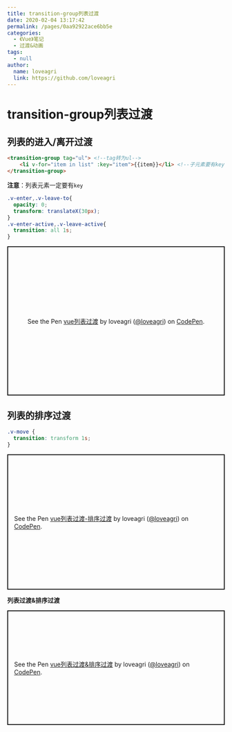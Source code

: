 ```yaml
---
title: transition-group列表过渡
date: 2020-02-04 13:17:42
permalink: /pages/0aa92922ace6bb5e
categories: 
  - 《Vue》笔记
  - 过渡&动画
tags: 
  - null
author: 
  name: loveagri
  link: https://github.com/loveagri
---
```

# transition-group列表过渡

## 列表的进入/离开过渡

```html
<transition-group tag="ul"> <!--tag转为ul-->
    <li v-for="item in list" :key="item">{{item}}</li> <!--子元素要有key-->
</transition-group>
```
**注意**：列表元素一定要有`key`
<!-- more -->
```css
.v-enter,.v-leave-to{
  opacity: 0;
  transform: translateX(30px);
}
.v-enter-active,.v-leave-active{
  transition: all 1s;
}
```

<p class="codepen" data-height="345" data-theme-id="light" data-default-tab="html,result" data-user="loveagri" data-slug-hash="WNvxGjQ" style="height: 345px; box-sizing: border-box; display: flex; align-items: center; justify-content: center; border: 2px solid; margin: 1em 0; padding: 1em;" data-pen-title="vue列表过渡">
  <span>See the Pen <a href="https://codepen.io/loveagri/pen/WNvxGjQ">
  vue列表过渡</a> by loveagri (<a href="https://codepen.io/loveagri">@loveagri</a>)
  on <a href="https://codepen.io">CodePen</a>.</span>
</p>
<script async src="https://static.codepen.io/assets/embed/ei.js"></script>

## 列表的排序过渡

```css
.v-move {
  transition: transform 1s;
}
```



<p class="codepen" data-height="313" data-theme-id="light" data-default-tab="html,result" data-user="loveagri" data-slug-hash="gOpMwXN" style="height: 313px; box-sizing: border-box; display: flex; align-items: center; justify-content: center; border: 2px solid; margin: 1em 0; padding: 1em;" data-pen-title="vue列表过渡-排序过渡">
  <span>See the Pen <a href="https://codepen.io/loveagri/pen/gOpMwXN">
  vue列表过渡-排序过渡</a> by loveagri (<a href="https://codepen.io/loveagri">@loveagri</a>)
  on <a href="https://codepen.io">CodePen</a>.</span>
</p>
<script async src="https://static.codepen.io/assets/embed/ei.js"></script>

**列表过渡&排序过渡**

<p class="codepen" data-height="265" data-theme-id="light" data-default-tab="html,result" data-user="loveagri" data-slug-hash="VwLjmmw" style="height: 265px; box-sizing: border-box; display: flex; align-items: center; justify-content: center; border: 2px solid; margin: 1em 0; padding: 1em;" data-pen-title="vue列表过渡&amp;amp;排序过渡">
  <span>See the Pen <a href="https://codepen.io/loveagri/pen/VwLjmmw">
  vue列表过渡&amp;排序过渡</a> by loveagri (<a href="https://codepen.io/loveagri">@loveagri</a>)
  on <a href="https://codepen.io">CodePen</a>.</span>
</p>
<script async src="https://static.codepen.io/assets/embed/ei.js"></script>